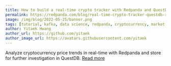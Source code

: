 ```yaml
---
title: How to build a real-time crypto tracker with Redpanda and QuestDB
permalink: https://redpanda.com/blog/real-time-crypto-tracker-questdb-redpanda/
image: /img/blog/2022-05-25/banner.png
tags: [tutorial, kafka, data science, redpanda, cryptocurrency, market data]
author: Yitaek Hwang
author_url: https://github.com/yitaek
author_image_url: https://avatars.githubusercontent.com/yitaek
---
```


Analyze cryptocurrency price trends in real-time with Redpanda and store for further investigation in QuestDB. [Read more](https://redpanda.com/blog/real-time-crypto-tracker-questdb-redpanda/)
